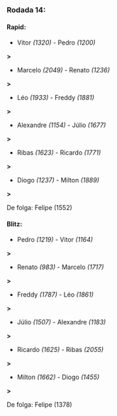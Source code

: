 ### Rodada 14:

#### Rapid:

* Vitor *(1320)*     -     Pedro *(1200)*

 **>** 
* Marcelo *(2049)*     -     Renato *(1236)*

 **>** 
* Léo *(1933)*     -     Freddy *(1881)*

 **>** 
* Alexandre *(1154)*     -     Júlio *(1677)*

 **>** 
* Ribas *(1623)*     -     Ricardo *(1771)*

 **>** 
* Diogo *(1237)*     -     Milton *(1889)*

 **>** 

De folga: Felipe (1552)

#### Blitz:

* Pedro *(1219)*     -     Vitor *(1164)*

 **>** 
* Renato *(983)*     -     Marcelo *(1717)*

 **>** 
* Freddy *(1787)*     -     Léo *(1861)*

 **>** 
* Júlio *(1507)*     -     Alexandre *(1183)*

 **>** 
* Ricardo *(1625)*     -     Ribas *(2055)*

 **>** 
* Milton *(1662)*     -     Diogo *(1455)*

 **>** 

De folga: Felipe (1378)

